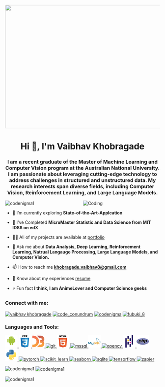 <p align="center">
  <a href = "https://github.com/codenigma1/Deep-Learning/tree/master/Computer_Vision/Style_Transfer">
  <img src="https://raw.githubusercontent.com/codenigma1/Deep-Learning/master/Computer_Vision/Style_Transfer/assets/generated_image_11.png" width=600 height=400>
  </a>
</p>
<h1 align="center">Hi 👋, I'm Vaibhav Khobragade</h1>
<h3 align="center">I am a recent graduate of the Master of Machine Learning and Computer Vision program at the Australian National University. I am passionate about leveraging cutting-edge technology to address challenges in structured and unstructured data. My research interests span diverse fields, including Computer Vision, Reinforcement Learning, and Large Language Models.</h3>

<img align="right" alt="Coding" width="250" src="https://media.giphy.com/media/L1R1tvI9svkIWwpVYr/giphy.gif">   

<p align="left"> <img src="https://komarev.com/ghpvc/?username=codenigma1&label=Profile%20views&color=0e75b6&style=flat" alt="codenigma1" /> </p>

- 🔭 I’m currently exploring **State-of-the-Art-Applcation**

- 🌱 I've Completed **MicroMaster Statistic and Data Science from MIT IDSS on edX**

- 👨‍💻 All of my projects are available at [portfolio](https://vaibhavaiinsights.webflow.io/)

- 💬 Ask me about **Data Analysis, Deep Learning, Reinforcement Learning, Natrual Langauge Processing, Large Language Models, and Computer Vision.**

- 📫 How to reach me **khobragade.vaibhav8@gmail.com**

- 📄 Know about my experiences [resume](https://www.overleaf.com/project/618558dbee0a745d13a39cbe)

- ⚡ Fun fact **I think, I am AnimeLover and Computer Science geeks**
  


<h3 align="left">Connect with me:</h3>
<p align="left">
<a href="https://linkedin.com/in/vaibhav khobragade" target="blank"><img align="center" src="https://raw.githubusercontent.com/rahuldkjain/github-profile-readme-generator/master/src/images/icons/Social/linked-in-alt.svg" alt="vaibhav khobragade" height="30" width="40" /></a>
<a href="https://stackoverflow.com/users/code_conundrum" target="blank"><img align="center" src="https://raw.githubusercontent.com/rahuldkjain/github-profile-readme-generator/master/src/images/icons/Social/stack-overflow.svg" alt="code_conundrum" height="30" width="40" /></a>
<a href="https://kaggle.com/codenigma" target="blank"><img align="center" src="https://raw.githubusercontent.com/rahuldkjain/github-profile-readme-generator/master/src/images/icons/Social/kaggle.svg" alt="codenigma" height="30" width="40" /></a>
<a href="https://instagram.com/fubuki_8" target="blank"><img align="center" src="https://raw.githubusercontent.com/rahuldkjain/github-profile-readme-generator/master/src/images/icons/Social/instagram.svg" alt="fubuki_8" height="30" width="40" /></a>
</p>

<h3 align="left">Languages and Tools:</h3>
<p align="left"> <a href="https://developer.android.com" target="_blank" rel="noreferrer"> <img src="https://raw.githubusercontent.com/devicons/devicon/master/icons/android/android-original-wordmark.svg" alt="android" width="40" height="40"/> </a> <a href="https://www.w3schools.com/css/" target="_blank" rel="noreferrer"> <img src="https://raw.githubusercontent.com/devicons/devicon/master/icons/css3/css3-original-wordmark.svg" alt="css3" width="40" height="40"/> </a> <a href="https://d3js.org/" target="_blank" rel="noreferrer"> <img src="https://raw.githubusercontent.com/devicons/devicon/master/icons/d3js/d3js-original.svg" alt="d3js" width="40" height="40"/> </a> <a href="https://git-scm.com/" target="_blank" rel="noreferrer"> <img src="https://www.vectorlogo.zone/logos/git-scm/git-scm-icon.svg" alt="git" width="40" height="40"/> </a> <a href="https://www.w3.org/html/" target="_blank" rel="noreferrer"> <img src="https://raw.githubusercontent.com/devicons/devicon/master/icons/html5/html5-original-wordmark.svg" alt="html5" width="40" height="40"/> </a> <a href="https://www.microsoft.com/en-us/sql-server" target="_blank" rel="noreferrer"> <img src="https://www.svgrepo.com/show/303229/microsoft-sql-server-logo.svg" alt="mssql" width="40" height="40"/> </a> <a href="https://www.mysql.com/" target="_blank" rel="noreferrer"> <img src="https://raw.githubusercontent.com/devicons/devicon/master/icons/mysql/mysql-original-wordmark.svg" alt="mysql" width="40" height="40"/> </a> <a href="https://opencv.org/" target="_blank" rel="noreferrer"> <img src="https://www.vectorlogo.zone/logos/opencv/opencv-icon.svg" alt="opencv" width="40" height="40"/> </a> <a href="https://pandas.pydata.org/" target="_blank" rel="noreferrer"> <img src="https://raw.githubusercontent.com/devicons/devicon/2ae2a900d2f041da66e950e4d48052658d850630/icons/pandas/pandas-original.svg" alt="pandas" width="40" height="40"/> </a> <a href="https://www.php.net" target="_blank" rel="noreferrer"> <img src="https://raw.githubusercontent.com/devicons/devicon/master/icons/php/php-original.svg" alt="php" width="40" height="40"/> </a> <a href="https://www.python.org" target="_blank" rel="noreferrer"> <img src="https://raw.githubusercontent.com/devicons/devicon/master/icons/python/python-original.svg" alt="python" width="40" height="40"/> </a> <a href="https://pytorch.org/" target="_blank" rel="noreferrer"> <img src="https://www.vectorlogo.zone/logos/pytorch/pytorch-icon.svg" alt="pytorch" width="40" height="40"/> </a> <a href="https://scikit-learn.org/" target="_blank" rel="noreferrer"> <img src="https://upload.wikimedia.org/wikipedia/commons/0/05/Scikit_learn_logo_small.svg" alt="scikit_learn" width="40" height="40"/> </a> <a href="https://seaborn.pydata.org/" target="_blank" rel="noreferrer"> <img src="https://seaborn.pydata.org/_images/logo-mark-lightbg.svg" alt="seaborn" width="40" height="40"/> </a> <a href="https://www.sqlite.org/" target="_blank" rel="noreferrer"> <img src="https://www.vectorlogo.zone/logos/sqlite/sqlite-icon.svg" alt="sqlite" width="40" height="40"/> </a> <a href="https://www.tensorflow.org" target="_blank" rel="noreferrer"> <img src="https://www.vectorlogo.zone/logos/tensorflow/tensorflow-icon.svg" alt="tensorflow" width="40" height="40"/> </a> <a href="https://zapier.com" target="_blank" rel="noreferrer"> <img src="https://www.vectorlogo.zone/logos/zapier/zapier-icon.svg" alt="zapier" width="40" height="40"/> </a> </p>

<p><img align="left" src="https://github-readme-stats.vercel.app/api/top-langs?username=codenigma1&show_icons=true&locale=en&layout=compact" alt="codenigma1" /></p>

<p>&nbsp;<img align="center" src="https://github-readme-stats.vercel.app/api?username=codenigma1&show_icons=true&locale=en" alt="codenigma1" /></p>

<p><img align="center" src="https://github-readme-streak-stats.herokuapp.com/?user=codenigma1&" alt="codenigma1" /></p>
